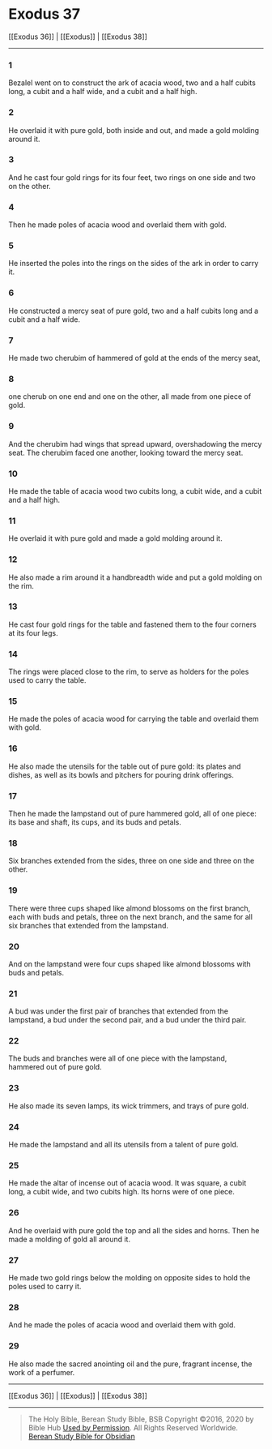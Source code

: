 # Exodus 37

[[Exodus 36]] | [[Exodus]] | [[Exodus 38]]

---

### 1
Bezalel went on to construct the ark of acacia wood, two and a half cubits long, a cubit and a half wide, and a cubit and a half high.

### 2
He overlaid it with pure gold, both inside and out, and made a gold molding around it.

### 3
And he cast four gold rings for its four feet, two rings on one side and two on the other.

### 4
Then he made poles of acacia wood and overlaid them with gold.

### 5
He inserted the poles into the rings on the sides of the ark in order to carry it.

### 6
He constructed a mercy seat of pure gold, two and a half cubits long and a cubit and a half wide.

### 7
He made two cherubim of hammered of gold at the ends of the mercy seat,

### 8
one cherub on one end and one on the other, all made from one piece of gold.

### 9
And the cherubim had wings that spread upward, overshadowing the mercy seat. The cherubim faced one another, looking toward the mercy seat.

### 10
He made the table of acacia wood two cubits long, a cubit wide, and a cubit and a half high.

### 11
He overlaid it with pure gold and made a gold molding around it.

### 12
He also made a rim around it a handbreadth wide and put a gold molding on the rim.

### 13
He cast four gold rings for the table and fastened them to the four corners at its four legs.

### 14
The rings were placed close to the rim, to serve as holders for the poles used to carry the table.

### 15
He made the poles of acacia wood for carrying the table and overlaid them with gold.

### 16
He also made the utensils for the table out of pure gold: its plates and dishes, as well as its bowls and pitchers for pouring drink offerings.

### 17
Then he made the lampstand out of pure hammered gold, all of one piece: its base and shaft, its cups, and its buds and petals.

### 18
Six branches extended from the sides, three on one side and three on the other.

### 19
There were three cups shaped like almond blossoms on the first branch, each with buds and petals, three on the next branch, and the same for all six branches that extended from the lampstand.

### 20
And on the lampstand were four cups shaped like almond blossoms with buds and petals.

### 21
A bud was under the first pair of branches that extended from the lampstand, a bud under the second pair, and a bud under the third pair.

### 22
The buds and branches were all of one piece with the lampstand, hammered out of pure gold.

### 23
He also made its seven lamps, its wick trimmers, and trays of pure gold.

### 24
He made the lampstand and all its utensils from a talent of pure gold.

### 25
He made the altar of incense out of acacia wood. It was square, a cubit long, a cubit wide, and two cubits high. Its horns were of one piece.

### 26
And he overlaid with pure gold the top and all the sides and horns. Then he made a molding of gold all around it.

### 27
He made two gold rings below the molding on opposite sides to hold the poles used to carry it.

### 28
And he made the poles of acacia wood and overlaid them with gold.

### 29
He also made the sacred anointing oil and the pure, fragrant incense, the work of a perfumer.

---

[[Exodus 36]] | [[Exodus]] | [[Exodus 38]]

---

> The Holy Bible, Berean Study Bible, BSB
> Copyright &copy;2016, 2020 by Bible Hub
> [Used by Permission](https://berean.bible/terms.htm). All Rights Reserved Worldwide.
> [Berean Study Bible for Obsidian](https://github.com/gapmiss/berean-study-bible-for-obsidian)</small>

